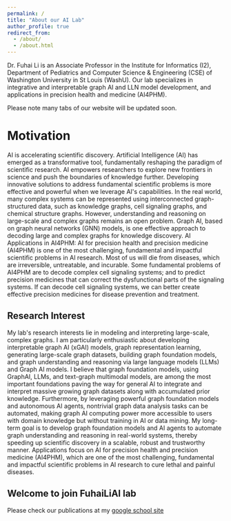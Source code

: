```yaml
---
permalink: /
title: "About our AI Lab"
author_profile: true
redirect_from: 
  - /about/
  - /about.html
---
```


Dr. Fuhai Li is an Associate Professor in the Institute for Informatics (I2), Department of Pediatrics and Computer Science & Engineering (CSE) of Washington University in St Louis (WashU). Our lab specializes in integrative and interpretable graph AI and LLN model development, and applications in precision health and medicine (AI4PHM).

Please note many tabs of our website will be updated soon.

Motivation
======
AI is accelerating scientific discovery. Artificial Intelligence (AI) has emerged as a transformative tool, fundamentally reshaping the paradigm of scientific research. AI empowers researchers to explore new frontiers in science and push the boundaries of knowledge further. Developing innovative solutions to address fundamental scientific problems is more effective and powerful when we leverage AI's capabilities. In the real world, many complex systems can be represented using interconnected graph-structured data, such as knowledge graphs, cell signaling graphs, and chemical structure graphs. However, understanding and reasoning on large-scale and complex graphs remains an open problem. Graph AI, based on graph neural networks (GNN) models, is one effective approach to decoding large and complex graphs for knowledge discovery. 
AI Applications in AI4PHM: AI for precision health and precision medicine (AI4PHM) is one of the most challenging, fundamental and impactful scientific problems in AI research. Most of us will die from diseases, which are irreversible, untreatable, and incurable. Some fundamental problems of AI4PHM are to decode complex cell signaling systems; and to predict precision medicines that can correct the dysfunctional parts of the signaling systems. If can decode cell signaling systems, we can better create effective precision medicines for disease prevention and treatment. 

Research Interest
------
My lab's research interests lie in modeling and interpreting large-scale, complex graphs. I am particularly enthusiastic about developing interpretable graph AI (xGAI) models, graph representation learning, generating large-scale graph datasets, building graph foundation models, and graph understanding and reasoning via large language models (LLMs) and Graph AI models. I believe that graph foundation models, using GraphAI, LLMs, and text-graph multimodal models, are among the most important foundations paving the way for general AI to integrate and interpret massive growing graph datasets along with accumulated prior knowledge. Furthermore, by leveraging powerful graph foundation models and autonomous AI agents, nontrivial graph data analysis tasks can be automated, making graph AI computing power more accessible to users with domain knowledge but without training in AI or data mining. My long-term goal is to develop graph foundation models and AI agents to automate graph understanding and reasoning in real-world systems, thereby speeding up scientific discovery in a scalable, robust and trustworthy manner. Applications focus on AI for precision health and precision medicine (AI4PHM), which are one of the most challenging, fundamental and impactful scientific problems in AI research to cure lethal and painful diseases.

Welcome to join FuhaiLiAI lab
------
Please check our publications at my [google school site](https://scholar.google.com/citations?hl=en&user=rVZfU9sAAAAJ&view_op=list_works&sortby=pubdate)
